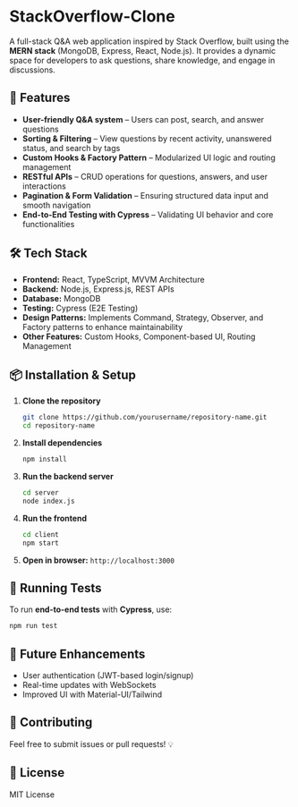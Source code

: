 # StackOverflow-Clone  

A full-stack Q&A web application inspired by Stack Overflow, built using the **MERN stack** (MongoDB, Express, React, Node.js). It provides a dynamic space for developers to ask questions, share knowledge, and engage in discussions.

## 🚀 Features  
- **User-friendly Q&A system** – Users can post, search, and answer questions  
- **Sorting & Filtering** – View questions by recent activity, unanswered status, and search by tags  
- **Custom Hooks & Factory Pattern** – Modularized UI logic and routing management  
- **RESTful APIs** – CRUD operations for questions, answers, and user interactions  
- **Pagination & Form Validation** – Ensuring structured data input and smooth navigation  
- **End-to-End Testing with Cypress** – Validating UI behavior and core functionalities   

## 🛠️ Tech Stack  
- **Frontend:** React, TypeScript, MVVM Architecture  
- **Backend:** Node.js, Express.js, REST APIs  
- **Database:** MongoDB  
- **Testing:** Cypress (E2E Testing)  
- **Design Patterns:** Implements Command, Strategy, Observer, and Factory patterns to enhance maintainability
- **Other Features:** Custom Hooks, Component-based UI, Routing Management

## 📦 Installation & Setup  

1. **Clone the repository**  
   ```sh
   git clone https://github.com/yourusername/repository-name.git
   cd repository-name
   ```

2. **Install dependencies**  
   ```sh
   npm install
   ```

3. **Run the backend server**  
   ```sh
   cd server
   node index.js
   ```

4. **Run the frontend**  
   ```sh
   cd client
   npm start
   ```

5. **Open in browser:** `http://localhost:3000`

## 🧪 Running Tests  
To run **end-to-end tests** with **Cypress**, use:  
```sh
npm run test
```

## 🎯 Future Enhancements  
- User authentication (JWT-based login/signup)  
- Real-time updates with WebSockets  
- Improved UI with Material-UI/Tailwind  

## 🤝 Contributing  
Feel free to submit issues or pull requests! 💡  

## 📜 License  
MIT License  
